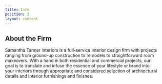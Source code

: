 ```yaml
---
title: Info
position: 3
layout: content
---
```


## About the Firm

Samantha Tanner Interiors is a full-service interior design firm with projects ranging from ground-up construction to remodels to straightforward room makeovers.  With a hand in both residential and commercial projects, our goal is to translate and infuse the essence of your lifestyle or brand into your interiors through appropriate and considered selection of architectural details and interior furnishings and finishes.
